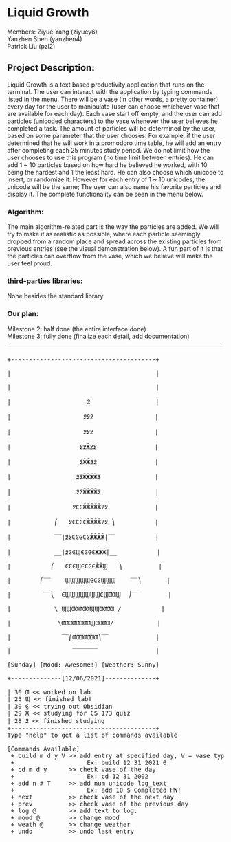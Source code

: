 # Liquid Growth
Members:
Ziyue Yang (ziyuey6) <br>
Yanzhen Shen (yanzhen4) <br>
Patrick Liu (pzl2) <br>

## Project Description: 
Liquid Growth is a text based productivity application that runs on the terminal. The user can interact with the application by typing commands listed in the menu. There will be a vase (in other words, a pretty container) every day for the user to manipulate (user can choose whichever vase that are available for each day). Each vase start off empty, and the user can add particles (unicoded characters) to the vase whenever the user believes he completed a task. The amount of particles will be determined by the user, based on some parameter that the user chooses. For example, if the user determined that he will work in a promodoro time table, he will add an entry after completing each 25 minutes study period. We do not limit how the user chooses to use this program (no time limit between entries). He can add 1 ~ 10 particles based on how hard he believed he worked, with 10 being the hardest and 1 the least hard. He can also choose which unicode to insert, or randomize it. However for each entry of 1 ~ 10 unicodes, the unicode will be the same; The user can also name his favorite particles and display it. The complete functionality can be seen in the menu below. 

### Algorithm:
The main algorithm-related part is the way the particles are added. We will try to make it as realistic as possible, where each particle seemingly dropped from a random place and spread across the existing particles from previous entries (see the visual demonstration below). A fun part of it is that the particles can overflow from the vase, which we believe will make the user feel proud.

### third-parties libraries: 
None besides the standard library.

### Our plan: 
Milestone 2: half done (the entire interface done) <br>
Milestone 3: fully done (finalize each detail, add documentation)

------------

### 
<pre>
+----------------------------------------+ <br>
|                                        | <br>
|                                        | <br>
|                     ߶                  | <br>
|                    ߶߶߶                 | <br>
|                    ߶߶߶                 | <br>
|                   ߶߶Ӂ߶߶                | <br>
|                   ߶ӁӁ߶߶                | <br>
|                  ߶߶ӁӁӁӁ߶               | <br>
|                  ߶ϾӁӁӁӁ߶               | <br>
|                 ߶ϾϾӁӁӁӁӁ߶߶             | <br>
|            ⎛   ߶ϾϾϾϾӁӁӁӁ߶߶ ⎞           | <br>
|            ‾‾|߶߶ϾϾϾϾϾӁӁӁӁ|‾‾           | <br>
|            __|߶ϾϾϢϾϾϾϾӁӁӁ|__           | <br>
|           ⎛   ϾϾϾϢϾϾϾϾӁӁϢ   ⎞          | <br>
|        ⎛‾‾    ϢϢϢϢϢϾϾϾϢϢϢ    ‾‾⎞       | <br>
|         ‾‾⎝  ϾϢϢϢϢϢϢϢϾϢƢƢϢ  ⎠‾‾        | <br>
|            \ ϢϢƢƢƢƢƢϢϢƢƢƢƢ /           | <br>
|             \ƢƢƢƢƢƢƢƢϢƢƢƢƢ/            | <br>
|              ‾‾⎛ƢƢƢƢƢƢƢ⎞‾‾             | <br>
|                 ‾‾‾‾‾‾‾                | <br>
[Sunday] [Mood: Awesome!] [Weather: Sunny] <br>
+--------------[12/06/2021]--------------+ <br>
| 30 Ƣ << worked on lab
| 25 Ϣ << finished lab!
| 30 Ͼ << trying out Obsidian
| 29 Ӂ << studying for CS 173 quiz
| 28 ߶ << finished studying
+----------------------------------------+
Type "help" to get a list of commands available

[Commands Available]
 + build m d y V >> add entry at specified day, V = vase type
 +                    Ex: build 12 31 2021 0
 + cd m d y      >> check vase of the day
 +                    Ex: cd 12 31 2002
 + add n # T     >> add num unicode log_text
 +                    Ex: add 10 $ Completed HW!
 + next          >> check vase of the next day
 + prev          >> check vase of the previous day
 + log @         >> add text to log.
 + mood @        >> change mood
 + weath @       >> change weather
 + undo          >> undo last entry
 </pre>